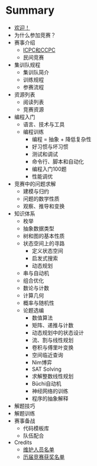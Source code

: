 # Summary

* [欢迎！](README.md)
* 为什么参加竞赛？
* 赛事介绍
    * [ICPC和CCPC](intro/intro.md)
    * 民间竞赛
* 集训队规程
    * 集训队简介
    * 训练规程
    * 参赛流程
* 资源列表
    * 阅读列表
    * 竞赛资源
* 编程入门
    * 语言、技术与工具
    * 编程训练
        * 编程 = 抽象 + 降低复杂性
        * 好习惯与坏习惯
        * 测试和调试
        * 命令行、脚本和自动化
        * 编程入门100题
        * 性能调优
* 竞赛中的问题求解
    * 建模与归约
    * 问题的数学性质
    * 观察、推导和变换
* 知识体系
    * 枚举
    * 抽象数据类型
    * 树和图的基本性质
    * 状态空间上的寻路
        * 定义状态空间
        * 启发式搜索
        * 动态规划
    * 串与自动机
    * 组合优化
    * 数论与计数
    * 计算几何
    * 概率与随机性
    * 论题选编
        * 数值算法
        * 矩阵、递推与计数
        * 动态规划中的状态设计
        * 流、割与线性规划
        * 卷积与傅里叶变换
        * 空间临近查询
        * Nim博弈
        * SAT Solving
        * 求解整数线性规划
        * Büchi自动机
        * 神经网络的训练
        * 程序的抽象解释
* 解题技巧
* 解题训练
* 赛事备战
    * 代码模板库
    * 队伍配合
* Credits
    * [维护人员名单](credits/devteam.md)
    * [历届竞赛获奖名单](credits/hof.md)
